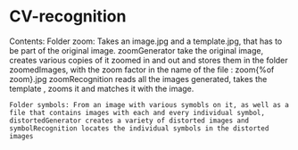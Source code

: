 # CV-recognition

Contents:
    Folder zoom:  Takes an  image.jpg and a template.jpg, that has to be part of the original image. 
    zoomGenerator take the original image, creates various copies of it zoomed in and out and stores them in the folder zoomedImages, with the zoom factor in the name of the file : zoom{%of zoom}.jpg
    zoomRecognition reads all the images generated, takes the template , zooms it and matches it with the image.

    Folder symbols: From an image with various symobls on it, as well as a file that contains images with each and every individual symbol, distortedGenerator creates a variety of distorted images and symbolRecognition locates the individual symbols in the distorted images
